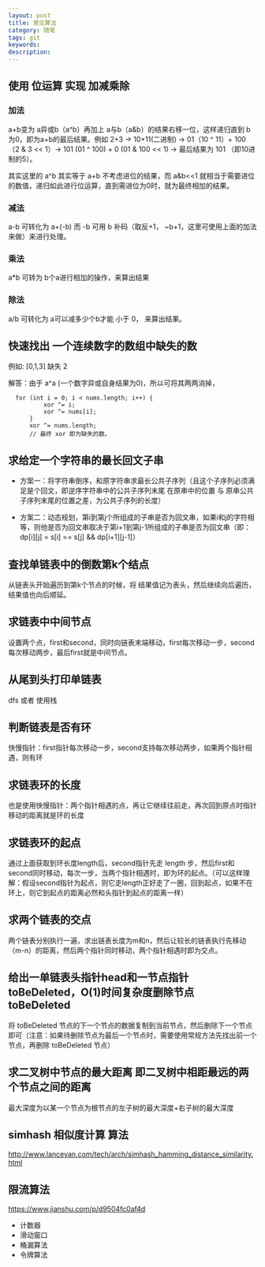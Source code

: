 ```yaml
---
layout: post
title: 常见算法
category: 随笔
tags: git
keywords:
description:
---
```


## 使用 位运算 实现 加减乘除

###  加法
a+b变为 a异或b（a^b）再加上 a与b（a&b）的结果右移一位，这样递归直到 b 为0，即为a+b的最后结果。例如 2+3 -> 10+11(二进制) -> 01（10 ^ 11）+ 100（2 & 3 << 1）-> 101 (01 ^ 100) + 0 (01 & 100 << 1) -> 最后结果为 101 （即10进制的5）。

其实这里的 a^b 其实等于 a+b 不考虑进位的结果，而 a&b<<1 就相当于需要进位的数值，递归如此进行位运算，直到需进位为0时，就为最终相加的结果。

### 减法
a-b 可转化为 a+(-b) 而 -b 可用 b 补码（取反+1， ~b+1，这里可使用上面的加法来做）来进行处理。

### 乘法
a*b 可转为 b个a进行相加的操作，来算出结果  

### 除法
a/b 可转化为 a可以减多少个b才能 小于 0， 来算出结果。

## 快速找出 一个连续数字的数组中缺失的数
例如: [0,1,3] 缺失 2

解答：由于 a^a (一个数字异或自身结果为0)，所以可将其两两消掉，

      for (int i = 0; i < nums.length; i++) {  
              xor ^= i;  
              xor ^= nums[i];  
          }
          xor ^= nums.length;
          // 最终 xor 即为缺失的数。

## 求给定一个字符串的最长回文子串

* 方案一：将字符串倒序，和原字符串求最长公共子序列（且这个子序列必须满足是个回文，即逆序字符串中的公共子序列末尾 在原串中的位置 与 原串公共子序列末尾的位置之差，为公共子序列的长度）

* 方案二：动态规划，第i到第j个所组成的子串是否为回文串，如果i和j的字符相等，则他是否为回文串取决于第i+1到第j-1所组成的子串是否为回文串（即：dp[i][j] = s[i] == s[j] && dp[i+1][j-1]）

## 查找单链表中的倒数第k个结点
从链表头开始遍历到第k个节点的时候，将 结果值记为表头，然后继续向后遍历，结果值也向后顺延。

## 求链表中中间节点
设置两个点，first和second，同时向链表末端移动，first每次移动一步，second每次移动两步，最后first就是中间节点。

## 从尾到头打印单链表
dfs 或者 使用栈

## 判断链表是否有环
快慢指针：first指针每次移动一步，second支持每次移动两步，如果两个指针相遇，则有环

## 求链表环的长度
也是使用快慢指针：两个指针相遇的点，再让它继续往前走，再次回到原点时指针移动的距离就是环的长度

## 求链表环的起点
通过上面获取到环长度length后，second指针先走 length 步，然后first和second同时移动，每次一步，当两个指针相遇时，即为环的起点。（可以这样理解：假设second指针为起点，则它走length正好走了一圈，回到起点，如果不在环上，则它到起点的距离必然和头指针到起点的距离一样）

## 求两个链表的交点
两个链表分别执行一遍，求出链表长度为m和n，然后让较长的链表执行先移动（m-n）的距离，然后两个指针同时移动，两个指针相遇时即为交点。

## 给出一单链表头指针head和一节点指针 toBeDeleted，O(1)时间复杂度删除节点 toBeDeleted
将 toBeDeleted 节点的下一个节点的数据复制到当前节点，然后删除下一个节点即可（注意：如果待删除节点为最后一个节点时，需要使用常规方法先找出前一个节点，再删除 toBeDeleted 节点）

## 求二叉树中节点的最大距离 即二叉树中相距最远的两个节点之间的距离
最大深度为以某一个节点为根节点的左子树的最大深度+右子树的最大深度


## simhash 相似度计算 算法

http://www.lanceyan.com/tech/arch/simhash_hamming_distance_similarity.html

## 限流算法

https://www.jianshu.com/p/d9504fc0af4d

* 计数器
* 滑动窗口
* 桶漏算法
* 令牌算法
